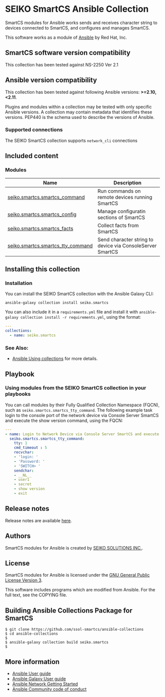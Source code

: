 # SEIKO SmartCS Ansible Collection

SmartCS modules for Ansible works sends and receives character string to devices connected to SmartCS, and configures and manages SmartCS.

This software works as a module of [Ansible](https://ansible.com) by Red Hat, Inc.

## SmartCS software version compatibility

This collection has been tested against NS-2250 Ver 2.1


<!--start requires_ansible-->
## Ansible version compatibility

This collection has been tested against following Ansible versions: **>=2.10,<2.11**.

Plugins and modules within a collection may be tested with only specific Ansible versions.
A collection may contain metadata that identifies these versions.
PEP440 is the schema used to describe the versions of Ansible.
<!--end requires_ansible-->


### Supported connections
The SEIKO SmartCS collection supports ``network_cli``  connections


## Included content

<!--start collection content-->
### Modules
Name | Description
--- | ---
[seiko.smartcs.smartcs_command](https://github.com/ssol-smartcs/ansible-collections/blob/main/seiko.smartcs/docs/seiko.smartcs.smartcs_command_module.rst)|Run commands on remote devices running SmartCS
[seiko.smartcs.smartcs_config](https://github.com/ssol-smartcs/ansible-collections/blob/main/seiko.smartcs/docs/seiko.smartcs.smartcs_config_module.rst)|Manage configuratin sections of SmartCS
[seiko.smartcs.smartcs_facts](https://github.com/ssol-smartcs/ansible-collections/blob/main/seiko.smartcs/docs/seiko.smartcs.smartcs_facts_module.rst)|Collect facts from SmartCS
[seiko.smartcs.smartcs_tty_command](https://github.com/ssol-smartcs/ansible-collections/blob/main/seiko.smartcs/docs/seiko.smartcs.smartcs_tty_command_module.rst)|Send character string to device via ConsoleServer SmartCS

<!--end collection content-->

## Installing this collection

### Installation
You can install the SEIKO SmartCS collection with the Ansible Galaxy CLI:

    ansible-galaxy collection install seiko.smartcs

You can also include it in a `requirements.yml` file and install it with `ansible-galaxy collection install -r requirements.yml`, using the format:

```yaml
---
collections:
  - name: seiko.smartcs
```

### See Also:

* [Ansible Using collections](https://docs.ansible.com/ansible/latest/user_guide/collections_using.html) for more details.


## Playbook 

### Using modules from the SEIKO SmartCS collection in your playbooks

You can call modules by their Fully Qualified Collection Namespace (FQCN), such as `seiko.smartcs.smartcs_tty_command`.
The following example task login to the console port of the network device via Console Server SmartCS and execute the show version command, using the FQCN:

```yaml
---
- name: Login to Network Device via Console Server SmartCS and execute "show version"
  seiko.smartcs.smartcs_tty_command:
    tty: 1
    cmd_timeout : 5
    recvchar:
    - 'login: '
    - 'Password: '
    - 'SWITCH> '
    sendchar:
    - __NL__
    - user1
    - secret
    - show version
    - exit
```


## Release notes
<!--Add a link to a changelog.md file or an external docsite to cover this information. -->
Release notes are available [here](https://github.com/ssol-smartcs/ansible-collections/blob/main/seiko.smartcs/changelogs/CHANGELOG.rst).


## Authors

SmartCS modules for Ansible is created by [SEIKO SOLUTIONS INC.](https://www.seiko-sol.co.jp/).


## License

SmartCS modules for Ansible is licensed under the [GNU General Public License Version 3](https://www.gnu.org/licenses/gpl-3.0.html).

This software includes programs which are modified from Ansible.
For the full text, see the COPYING file.


## Building Ansible Collections Package for SmartCS

```
$ git clone https://github.com/ssol-smartcs/ansible-collections
$ cd ansible-collections
$
$ ansible-galaxy collection build seiko.smartcs
$
```


## More information

- [Ansible User guide](https://docs.ansible.com/ansible/latest/user_guide/index.html)
- [Ansible Galaxy User guide](https://docs.ansible.com/ansible/latest/galaxy/user_guide.html)
- [Ansible Network Getting Started](https://docs.ansible.com/ansible/latest/network/getting_started/index.html)
- [Ansible Community code of conduct](https://docs.ansible.com/ansible/latest/community/code_of_conduct.html)
